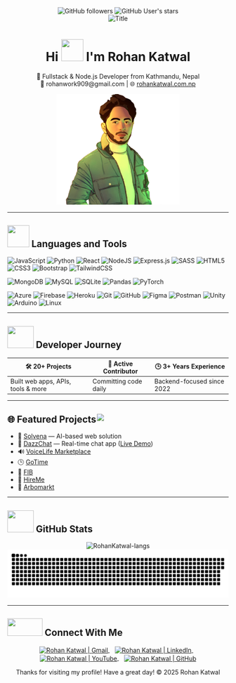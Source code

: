 <div align="center">
  <img src="https://img.shields.io/github/followers/RohanKatwal?style=social" alt="GitHub followers" />
  <img src="https://img.shields.io/github/stars/RohanKatwal?style=social" alt="GitHub User's stars" />
</div>

<div align="center">
  <img src="https://readme-typing-svg.herokuapp.com?font=Architects+Daughter&color=%2338C2FF&size=50&center=true&vCenter=true&height=60&width=600&lines=Heyyy!+I'm+Rohan+Katwal;Fullstack+ Developer;Node.js+Developer;Welcome+to+my+profile!" alt="Title" />
</div>

<h1 align="center">Hi <img src="https://raw.githubusercontent.com/nixin72/nixin72/master/wave.gif" width="50px" height="50px"></img> I'm Rohan Katwal</h1>
<p align="center">
  🚀 Fullstack & Node.js Developer from Kathmandu, Nepal<br />
  📧 rohanwork909@gmail.com | 🌐 <a href="https://www.rohankatwal.com.np">rohankatwal.com.np</a>
</p>

<p align="center">
  <img src="rk.png" alt="Rohan Katwal" width="280" />
</p>

---



## <img src="https://media2.giphy.com/media/QssGEmpkyEOhBCb7e1/giphy.gif?cid=ecf05e47a0n3gi1bfqntqmob8g9aid1oyj2wr3ds3mg700bl&rid=giphy.gif" width="50px" height="50px"> Languages and Tools

![JavaScript](https://img.shields.io/badge/javascript-%23323330.svg?style=for-the-badge&logo=javascript&logoColor=%23F7DF1E) 
![Python](https://img.shields.io/badge/python-3670A0?style=for-the-badge&logo=python&logoColor=ffdd54) 
![React](https://img.shields.io/badge/react-%2320232a.svg?style=for-the-badge&logo=react&logoColor=%2361DAFB) 
![NodeJS](https://img.shields.io/badge/node.js-6DA55F?style=for-the-badge&logo=node.js&logoColor=white) 
![Express.js](https://img.shields.io/badge/express.js-%23404d59.svg?style=for-the-badge&logo=express&logoColor=%2361DAFB) 
![SASS](https://img.shields.io/badge/SASS-hotpink.svg?style=for-the-badge&logo=SASS&logoColor=white) 
![HTML5](https://img.shields.io/badge/html5-%23E34F26.svg?style=for-the-badge&logo=html5&logoColor=white) 
![CSS3](https://img.shields.io/badge/css3-%231572B6.svg?style=for-the-badge&logo=css3&logoColor=white) 
![Bootstrap](https://img.shields.io/badge/bootstrap-%23563D7C.svg?style=for-the-badge&logo=bootstrap&logoColor=white) 
![TailwindCSS](https://img.shields.io/badge/tailwindcss-%2338B2AC.svg?style=for-the-badge&logo=tailwind-css&logoColor=white)

![MongoDB](https://img.shields.io/badge/MongoDB-%234ea94b.svg?style=for-the-badge&logo=mongodb&logoColor=white) 
![MySQL](https://img.shields.io/badge/mysql-4479A1.svg?style=for-the-badge&logo=mysql&logoColor=white) 
![SQLite](https://img.shields.io/badge/sqlite-%2307405e.svg?style=for-the-badge&logo=sqlite&logoColor=white) 
![Pandas](https://img.shields.io/badge/pandas-%23150458.svg?style=for-the-badge&logo=pandas&logoColor=white) 
![PyTorch](https://img.shields.io/badge/PyTorch-%23EE4C2C.svg?style=for-the-badge&logo=PyTorch&logoColor=white)

![Azure](https://img.shields.io/badge/azure-%230072C6.svg?style=for-the-badge&logo=microsoftazure&logoColor=white) 
![Firebase](https://img.shields.io/badge/firebase-%23039BE5.svg?style=for-the-badge&logo=firebase) 
![Heroku](https://img.shields.io/badge/heroku-%23430098.svg?style=for-the-badge&logo=heroku&logoColor=white) 
![Git](https://img.shields.io/badge/git-%23F05033.svg?style=for-the-badge&logo=git&logoColor=white) 
![GitHub](https://img.shields.io/badge/github-%23121011.svg?style=for-the-badge&logo=github&logoColor=white) 
![Figma](https://img.shields.io/badge/figma-%23F24E1E.svg?style=for-the-badge&logo=figma&logoColor=white) 
![Postman](https://img.shields.io/badge/Postman-FF6C37?style=for-the-badge&logo=postman&logoColor=white) 
![Unity](https://img.shields.io/badge/unity-%23000000.svg?style=for-the-badge&logo=unity&logoColor=white) 
![Arduino](https://img.shields.io/badge/Arduino-00979D?style=for-the-badge&logo=Arduino&logoColor=white) 
![Linux](https://img.shields.io/badge/Linux-FCC624?style=for-the-badge&logo=linux&logoColor=black)

---

## <img src="https://media0.giphy.com/media/cNZqrH5IzOG0xrlWks/giphy.gif?cid=ecf05e47map255q427en9uprqc1sb0unjq5k4fnqg5pmhhs4&rid=giphy.gif&ct=s" width="60px" height="50px"> Developer Journey

| 🛠️ 20+ Projects                 | 🌟 Active Contributor     | 🕒 3+ Years Experience        |
|---------------------------------|----------------------------|-------------------------------|
| Built web apps, APIs, tools & more | Committing code daily     | Backend-focused since 2022    |

---

## 🌐 Featured Projects <img src="https://media3.giphy.com/media/v1.Y2lkPTc5MGI3NjExbnRpcnI5bWEybWU2OWhwZXg1Y3hjcnp5YjlvbnYxZnNlMGU0ZHdsciZlcD12MV9pbnRlcm5hbF9naWZfYnlfaWQmY3Q9Zw/2IudUHdI075HL02Pkk/giphy.gif" width="300" align="right"/>

- 🌟 [Solvena](https://solvena.ai) — AI-based web solution 
- 💬 [DazzChat](https://dazzchat.com) — Real-time chat app ([Live Demo](https://dazzchat.vercel.app))
- 🔊 [VoiceLife Marketplace](https://marketplace.voicelife.io)
- 🕒 [GoTime](https://gotime.caandd.com)
- 🧠 [FIB](https://fibonline.nl)
- 💼 [HireMe](https://hireme.caandd.com)
- 🛒 [Arbomarkt](https://arbomarkt.nl)

---

## <img src="https://media0.giphy.com/media/cNZqrH5IzOG0xrlWks/giphy.gif?cid=ecf05e47map255q427en9uprqc1sb0unjq5k4fnqg5pmhhs4&rid=giphy.gif&ct=s" width="60px" height="50px"> GitHub Stats

<div align="center">
  <img height="150em" src="https://github-readme-stats.vercel.app/api/top-langs/?username=RohanKatwal&layout=compact&show_icon=true&theme=algolia" alt="RohanKatwal-langs"/>

</div>


<picture>
  <source media="(prefers-color-scheme: dark)" srcset="https://raw.githubusercontent.com/RohanKatwal/RohanKatwal/output/github-snake-dark.svg" />
  <source media="(prefers-color-scheme: light)" srcset="https://raw.githubusercontent.com/RohanKatwal/RohanKatwal/output/github-snake.svg" />
  <img alt="github-snake" src="https://raw.githubusercontent.com/RohanKatwal/RohanKatwal/output/github-snake.svg" />
</picture>

---

## <img src='https://raw.githubusercontent.com/ShahriarShafin/ShahriarShafin/main/Assets/handshake.gif' width="80px" height="40px"> Connect With Me

<p align="center">
  <a href="mailto:rohanwork909@gmail.com">
    <img align="center" alt="Rohan Katwal | Gmail" width="26px" src="https://img.icons8.com/color/48/000000/gmail.png" />
  </a>   
  <a href="https://np.linkedin.com/in/rohan-katwal" target="_blank">
    <img align="center" alt="Rohan Katwal | LinkedIn" width="24px" src="https://img.icons8.com/color/48/000000/linkedin.png" />
  </a>   
  <a href="https://www.youtube.com/@rohankatwal4710" target="_blank">
    <img align="center" alt="Rohan Katwal | YouTube" width="32px" src="https://icon-library.com/images/youtube-video-icon-png/youtube-video-icon-png-29.jpg" />
  </a>   
  <a href="https://github.com/RohanKatwal" target="_blank">
    <img align="center" alt="Rohan Katwal | GitHub" width="26px" src="https://upload.wikimedia.org/wikipedia/commons/thumb/a/ae/Github-desktop-logo-symbol.svg/1024px-Github-desktop-logo-symbol.svg.png" />
  </a>
</p>

<div align="center">
Thanks for visiting my profile! Have a great day! 
  © 2025 Rohan Katwal
</div>